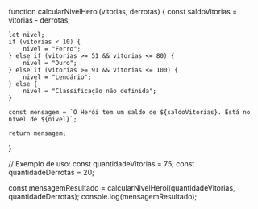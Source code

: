 function calcularNivelHeroi(vitorias, derrotas) {
    const saldoVitorias = vitorias - derrotas;

    let nivel;
    if (vitorias < 10) {
        nivel = "Ferro";
    } else if (vitorias >= 51 && vitorias <= 80) {
        nivel = "Ouro";
    } else if (vitorias >= 91 && vitorias <= 100) {
        nivel = "Lendário";
    } else {
        nivel = "Classificação não definida";
    }

    const mensagem = `O Herói tem um saldo de ${saldoVitorias}. Está no nível de ${nivel}`;
    
    return mensagem;
}

// Exemplo de uso:
const quantidadeVitorias = 75;
const quantidadeDerrotas = 20;

const mensagemResultado = calcularNivelHeroi(quantidadeVitorias, quantidadeDerrotas);
console.log(mensagemResultado);
